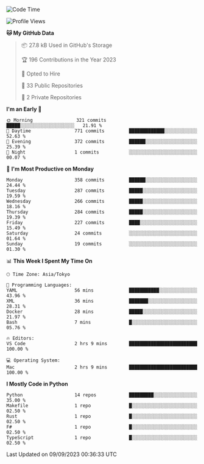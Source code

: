 <!--START_SECTION:waka-->
![Code Time](http://img.shields.io/badge/Code%20Time-708%20hrs%2056%20mins-blue)

![Profile Views](http://img.shields.io/badge/Profile%20Views-0-blue)

**🐱 My GitHub Data** 

> 📦 27.8 kB Used in GitHub's Storage 
 > 
> 🏆 196 Contributions in the Year 2023
 > 
> 💼 Opted to Hire
 > 
> 📜 33 Public Repositories 
 > 
> 🔑 2 Private Repositories 
 > 
**I'm an Early 🐤** 

```text
🌞 Morning                321 commits         █████░░░░░░░░░░░░░░░░░░░░   21.91 % 
🌆 Daytime                771 commits         █████████████░░░░░░░░░░░░   52.63 % 
🌃 Evening                372 commits         ██████░░░░░░░░░░░░░░░░░░░   25.39 % 
🌙 Night                  1 commits           ░░░░░░░░░░░░░░░░░░░░░░░░░   00.07 % 
```
📅 **I'm Most Productive on Monday** 

```text
Monday                   358 commits         ██████░░░░░░░░░░░░░░░░░░░   24.44 % 
Tuesday                  287 commits         █████░░░░░░░░░░░░░░░░░░░░   19.59 % 
Wednesday                266 commits         █████░░░░░░░░░░░░░░░░░░░░   18.16 % 
Thursday                 284 commits         █████░░░░░░░░░░░░░░░░░░░░   19.39 % 
Friday                   227 commits         ████░░░░░░░░░░░░░░░░░░░░░   15.49 % 
Saturday                 24 commits          ░░░░░░░░░░░░░░░░░░░░░░░░░   01.64 % 
Sunday                   19 commits          ░░░░░░░░░░░░░░░░░░░░░░░░░   01.30 % 
```


📊 **This Week I Spent My Time On** 

```text
🕑︎ Time Zone: Asia/Tokyo

💬 Programming Languages: 
YAML                     56 mins             ███████████░░░░░░░░░░░░░░   43.96 % 
XML                      36 mins             ███████░░░░░░░░░░░░░░░░░░   28.31 % 
Docker                   28 mins             █████░░░░░░░░░░░░░░░░░░░░   21.97 % 
Bash                     7 mins              █░░░░░░░░░░░░░░░░░░░░░░░░   05.76 % 

🔥 Editors: 
VS Code                  2 hrs 9 mins        █████████████████████████   100.00 % 

💻 Operating System: 
Mac                      2 hrs 9 mins        █████████████████████████   100.00 % 
```

**I Mostly Code in Python** 

```text
Python                   14 repos            █████████░░░░░░░░░░░░░░░░   35.00 % 
Makefile                 1 repo              █░░░░░░░░░░░░░░░░░░░░░░░░   02.50 % 
Rust                     1 repo              █░░░░░░░░░░░░░░░░░░░░░░░░   02.50 % 
F#                       1 repo              █░░░░░░░░░░░░░░░░░░░░░░░░   02.50 % 
TypeScript               1 repo              █░░░░░░░░░░░░░░░░░░░░░░░░   02.50 % 
```




 Last Updated on 09/09/2023 00:36:33 UTC
<!--END_SECTION:waka-->
